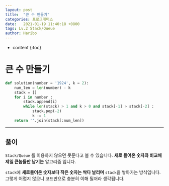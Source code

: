 ```yaml
---
layout: post
title:  "큰 수 만들기"
categories: 프로그래머스
date:   2021-01-19 11:40:18 +0800
tags: Lv.2 Stack/Queue
author: Haribo
---
```


* content
{:toc}
# 큰 수 만들기

```python
def solution(number = '1924', k = 2):
    num_len = len(number) - k
    stack = []
    for i in number :
        stack.append(i)
        while len(stack) > 1 and k > 0 and stack[-1] > stack[-2] :
            stack.pop(-2)
            k -= 1
    return ''.join(stack[:num_len])
```

---









## 풀이

`Stack/Queue` 를 이용하지 않으면 못푼다고 볼 수 있습니다. **새로 들어온 숫자와 비교해 제일 큰놈들만 남기는** 알고리즘 입니다.

`stack`에 **새로들어온 숫자보다 작은 숫자는 싹다 날리며** `stack`을 쌓아가는 방식입니다. 그렇게 어렵지 않으니 코드만으로 충분히 이해 될꺼라 생각됩니다.